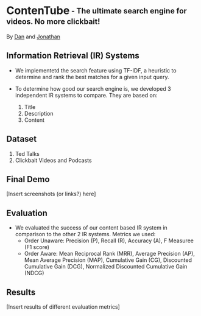 # ContenTube<sub><sup> - The ultimate search engine for videos. No more clickbait!</sup></sub>
By [Dan](https://github.com/defroni) and [Jonathan](https://github.com/CSN3RD)

## Information Retrieval (IR) Systems
- We implementetd the search feature using TF-IDF, a heuristic to determine and rank the best matches for a given input query.
- To determine how good our search engine is, we developed 3 independent IR systems to compare. They are based on:

  1. Title
  2. Description
  3. Content

## Dataset
1. Ted Talks
2. Clickbait Videos and Podcasts

## Final Demo
[Insert screenshots (or links?) here]

## Evaluation
- We evaluated the success of our content based IR system in comparison to the other 2 IR systems. Metrics we used:
  - Order Unaware: Precision (P), Recall (R), Accuracy (A), F Measuree (F1 score)
  - Order Aware: Mean Reciprocal Rank (MRR), Average Precision (AP), Mean Average Precision (MAP), Cumulative Gain (CG), Discounted Cumulative Gain (DCG), Normalized Discounted Cumulative Gain (NDCG)

## Results
[Insert results of different evaluation metrics]
